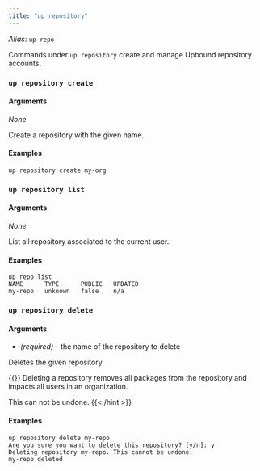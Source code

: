 ```yaml
---
title: "up repository"
---
```

_Alias_: `up repo`  

Commands under `up repository` create and manage Upbound repository accounts.

### `up repository create`

<!-- omit in toc -->
#### Arguments
_None_

Create a repository with the given name.  

<!-- omit in toc -->
#### Examples
```shell
up repository create my-org
```

### `up repository list`

<!-- omit in toc -->
#### Arguments
_None_

List all repository associated to the current user.

<!-- omit in toc -->
#### Examples
```shell
up repo list
NAME      TYPE      PUBLIC   UPDATED
my-repo   unknown   false    n/a
```

### `up repository delete`

<!-- omit in toc -->
#### Arguments
* <repository name> _(required)_ - the name of the repository to delete

Deletes the given repository.

{{<hint type="warning" >}}
Deleting a repository removes all packages from the repository and impacts all users in an organization.

This can not be undone.
{{< /hint >}}

<!-- omit in toc -->
#### Examples
```shell
up repository delete my-repo
Are you sure you want to delete this repository? [y/n]: y
Deleting repository my-repo. This cannot be undone.
my-repo deleted
```